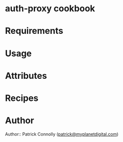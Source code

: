# auth-proxy cookbook

# Requirements

# Usage

# Attributes

# Recipes

# Author

Author:: Patrick Connolly (<patrick@myplanetdigital.com>)
